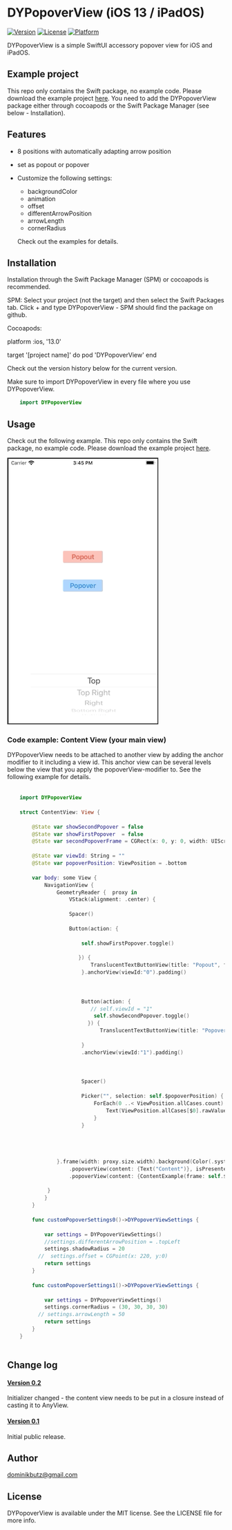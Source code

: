 # DYPopoverView (iOS 13 / iPadOS)

[![Version](https://img.shields.io/cocoapods/v/DYPopoverView.svg?style=flat)](https://cocoapods.org/pods/DYPopoverView)
[![License](https://img.shields.io/cocoapods/l/DYPopoverView.svg?style=flat)](https://cocoapods.org/pods/DYPopoverView)
[![Platform](https://img.shields.io/cocoapods/p/DYPopoverView.svg?style=flat)](https://cocoapods.org/pods/DYPopoverView)


DYPopoverView is a simple SwiftUI accessory popover view for iOS and iPadOS.

## Example project

This repo only contains the Swift package, no example code. Please download the example project [here](https://github.com/DominikButz/DYPopoverViewExample.git).
You need to add the DYPopoverView package either through cocoapods or the Swift Package Manager (see below - Installation). 

## Features

* 8 positions with automatically adapting arrow position
* set as popout or popover
* Customize the following settings:
	- backgroundColor
	- animation
	- offset
	- differentArrowPosition
	- arrowLength
	- cornerRadius

	Check out the examples for details. 


## Installation


Installation through the Swift Package Manager (SPM) or cocoapods is recommended. 

SPM:
Select your project (not the target) and then select the Swift Packages tab. Click + and type DYPopoverView - SPM should find the package on github. 

Cocoapods:

platform :ios, '13.0'

target '[project name]' do
 	pod 'DYPopoverView'
end


Check out the version history below for the current version.


Make sure to import DYPopoverView in every file where you use DYPopoverView. 

```Swift
    import DYPopoverView
```

## Usage

Check out the following example. This repo only contains the Swift package, no example code. Please download the example project [here](https://github.com/DominikButz/DYPopoverViewExample.git).


![DYPopoverView example](gitResources/example01.gif) 


### Code example: Content View (your main view)


DYPopoverView needs to be attached to another view by adding the anchor modifier to it including a view id. This anchor view can be several levels below the view that you apply the popoverView-modifier to. 
See the following example for details.

```Swift

    import DYPopoverView
    
    struct ContentView: View {
        
        @State var showSecondPopover = false
        @State var showFirstPopover  = false
        @State var secondPopoverFrame = CGRect(x: 0, y: 0, width: UIScreen.main.bounds.width * 0.75, height:150 )

        @State var viewId: String = ""
        @State var popoverPosition: ViewPosition = .bottom
        
        var body: some View {
            NavigationView {
                GeometryReader {  proxy in
                    VStack(alignment: .center) {
               
                    Spacer()
                  
                    Button(action: {

                        self.showFirstPopover.toggle()
                           
                       }) {
                           TranslucentTextButtonView(title: "Popout", foregroundColor: .red, backgroundColor: .red, frameWidth: 100)
                        }.anchorView(viewId:"0").padding()
                           
                    
          
                        Button(action: {
                           // self.viewId = "1"
                            self.showSecondPopover.toggle()
                          }) {
                              TranslucentTextButtonView(title: "Popover", foregroundColor: .accentColor, backgroundColor: .accentColor, frameWidth: 100)
                              
                        }
                        .anchorView(viewId:"1").padding()
            
               
                    
                        Spacer()
                    
                        Picker("", selection: self.$popoverPosition) {
                            ForEach(0 ..< ViewPosition.allCases.count) {
                                Text(ViewPosition.allCases[$0].rawValue).tag(ViewPosition.allCases[$0])
                            }
                        }
                        
                    
                    
                    
                }.frame(width: proxy.size.width).background(Color(.systemBackground))
                    .popoverView(content: {Text("Content")}, isPresented: self.$showFirstPopover, frame: .constant(CGRect(x: 0, y: 0, width: 150, height: 150)), popoverType: .popout, position: self.popoverPosition, viewId: "0", settings: self.customPopoverSettings0())
                    .popoverView(content: {ContentExample(frame: self.$secondPopoverFrame, show:self.$showSecondPopover)}, isPresented: self.$showSecondPopover, frame: self.$secondPopoverFrame, popoverType: .popover, position: self.popoverPosition, viewId: "1", settings: self.customPopoverSettings1())

             }
            }
        }
        
        func customPopoverSettings0()->DYPopoverViewSettings {
            
            var settings = DYPopoverViewSettings()
            //settings.differentArrowPosition = .topLeft
            settings.shadowRadius = 20
          //  settings.offset = CGPoint(x: 220, y:0)
            return settings
        }
        
        func customPopoverSettings1()->DYPopoverViewSettings {
            
            var settings = DYPopoverViewSettings()
            settings.cornerRadius = (30, 30, 30, 30)
          // settings.arrowLength = 50
            return settings
        }
    }
   

```


## Change log

#### [Version 0.2](https://github.com/DominikButz/DYPopoverView/releases/tag/0.2)
 Initializer changed - the content view needs to be put in a closure instead of casting it to AnyView.
 
#### [Version 0.1](https://github.com/DominikButz/DYPopoverView/releases/tag/0.1)

Initial public release. 


## Author

dominikbutz@gmail.com

## License

DYPopoverView is available under the MIT license. See the LICENSE file for more info.

